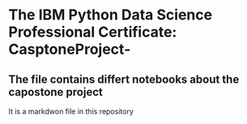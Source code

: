# The IBM Python Data Science Professional Certificate: CasptoneProject-
## The file contains differt notebooks about the capostone project 
It is a markdwon file in this repository 

